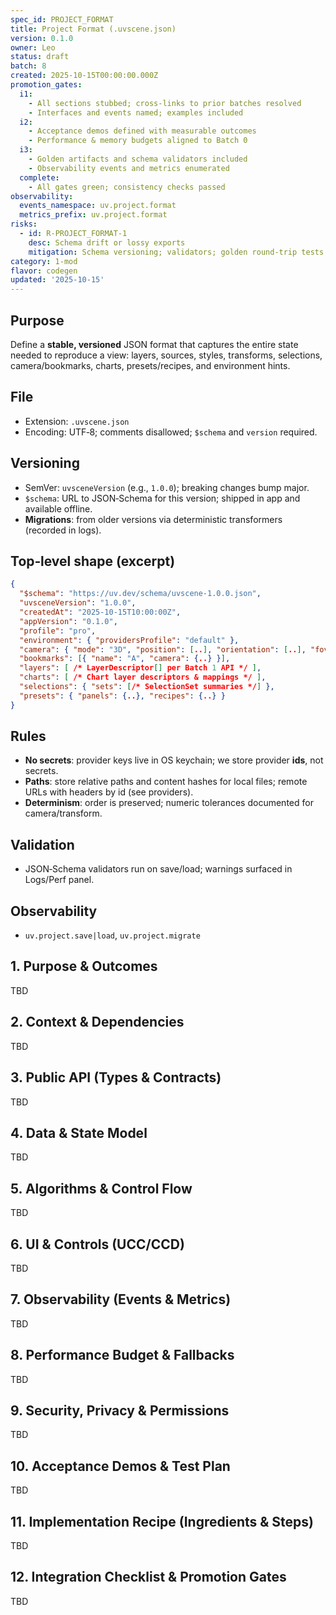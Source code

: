 ```yaml
---
spec_id: PROJECT_FORMAT
title: Project Format (.uvscene.json)
version: 0.1.0
owner: Leo
status: draft
batch: 8
created: 2025-10-15T00:00:00.000Z
promotion_gates:
  i1:
    - All sections stubbed; cross-links to prior batches resolved
    - Interfaces and events named; examples included
  i2:
    - Acceptance demos defined with measurable outcomes
    - Performance & memory budgets aligned to Batch 0
  i3:
    - Golden artifacts and schema validators included
    - Observability events and metrics enumerated
  complete:
    - All gates green; consistency checks passed
observability:
  events_namespace: uv.project.format
  metrics_prefix: uv.project.format
risks:
  - id: R-PROJECT_FORMAT-1
    desc: Schema drift or lossy exports
    mitigation: Schema versioning; validators; golden round-trip tests
category: 1-mod
flavor: codegen
updated: '2025-10-15'
---
```


## Purpose
Define a **stable, versioned** JSON format that captures the entire state needed to
reproduce a view: layers, sources, styles, transforms, selections, camera/bookmarks,
charts, presets/recipes, and environment hints.

## File
- Extension: `.uvscene.json`
- Encoding: UTF‑8; comments disallowed; `$schema` and `version` required.

## Versioning
- SemVer: `uvsceneVersion` (e.g., `1.0.0`); breaking changes bump major.
- `$schema`: URL to JSON‑Schema for this version; shipped in app and available offline.
- **Migrations**: from older versions via deterministic transformers (recorded in logs).

## Top‑level shape (excerpt)
```json
{
  "$schema": "https://uv.dev/schema/uvscene-1.0.0.json",
  "uvsceneVersion": "1.0.0",
  "createdAt": "2025-10-15T10:00:00Z",
  "appVersion": "0.1.0",
  "profile": "pro",
  "environment": { "providersProfile": "default" },
  "camera": { "mode": "3D", "position": [..], "orientation": [..], "fov": 50 },
  "bookmarks": [{ "name": "A", "camera": {..} }],
  "layers": [ /* LayerDescriptor[] per Batch 1 API */ ],
  "charts": [ /* Chart layer descriptors & mappings */ ],
  "selections": { "sets": [/* SelectionSet summaries */] },
  "presets": { "panels": {..}, "recipes": {..} }
}
```

## Rules
- **No secrets**: provider keys live in OS keychain; we store provider **ids**, not secrets.
- **Paths**: store relative paths and content hashes for local files; remote URLs with headers by id (see providers).
- **Determinism**: order is preserved; numeric tolerances documented for camera/transform.

## Validation
- JSON‑Schema validators run on save/load; warnings surfaced in Logs/Perf panel.

## Observability
- `uv.project.save|load`, `uv.project.migrate`

## 1. Purpose & Outcomes
TBD


## 2. Context & Dependencies
TBD


## 3. Public API (Types & Contracts)
TBD


## 4. Data & State Model
TBD


## 5. Algorithms & Control Flow
TBD


## 6. UI & Controls (UCC/CCD)
TBD


## 7. Observability (Events & Metrics)
TBD


## 8. Performance Budget & Fallbacks
TBD


## 9. Security, Privacy & Permissions
TBD


## 10. Acceptance Demos & Test Plan
TBD


## 11. Implementation Recipe (Ingredients & Steps)
TBD


## 12. Integration Checklist & Promotion Gates
TBD
